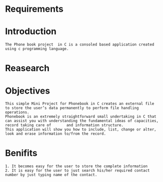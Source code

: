 #     Requirements


# Introduction
    The Phone book project  in C is a consoled based application created using c programming language.
   

# Reasearch

#   Objectives

    This simple Mini Project for Phonebook in C creates an external file to store the user’s data permanently to perform file handling operations. 
    Phonebook is an extremely straightforward small undertaking in C that can assist you with understanding the fundamental ideas of capacities, record taking care of       and information structure. 
    This application will show you how to include, list, change or alter, look and erase information to/from the record.
   
#   Benifits

    1. It becomes easy for the user to store the complete information
    2. It is easy for the user to just search his/her required contact number by just typing name of the contact.
